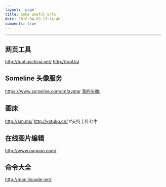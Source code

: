 ```yaml
---
layout: 'page'
title: Some useful urls.
date: 2016-04-09 23:14:48
comments: true
---
```


<!-- more -->
***

## 网页工具 ##

http://tool.oschina.net/
http://tool.lu/


## Someline 头像服务 ##

https://www.someline.com/cn/avatar
[我的头像:](https://www.someline.com/cn/avatar/2496724ca51e72c5966486182b64074ca0140e45/300)


## 图床 ##

http://sm.ms/
http://yotuku.cn/  #支持上传七牛

## 在线图片编辑 ##

http://www.uupoop.com/


## 命令大全 ##

http://man.linuxde.net/
